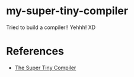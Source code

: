 # my-super-tiny-compiler
Tried to build a compiler!! Yehhh! XD

# References
- [The Super Tiny Compiler](https://github.com/jamiebuilds/the-super-tiny-compiler)
